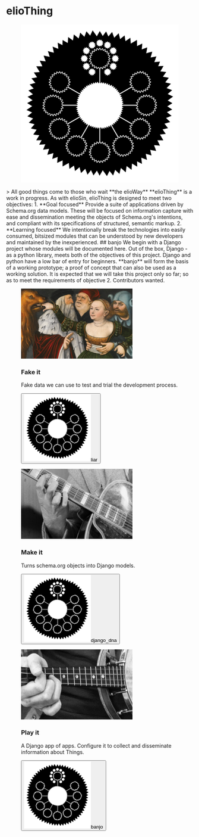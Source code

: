 # elioThing
<figure>
  <img src="tile.png" alt="">
</figure>
> All good things come to those who wait **the elioWay**
**elioThing** is a work in progress.
As with elioSin, elioThing is designed to meet two objectives:
1. **Goal focused** Provide a suite of applications driven by Schema.org data models. These will be focused on information capture with ease and dissemination meeting the objects of Schema.org's intentions, and compliant with its specifications of structured, semantic markup.
2. **Learning focused** We intentionally break the technologies into easily consumed, bitsized modules that can be understood by new developers and maintained by the inexperienced.
## banjo
We begin with a Django project whose modules will be documented here.
Out of the box, Django - as a python library, meets both of the objectives of this project. Django and python have a low bar of entry for beginners. **banjo** will form the basis of a working prototype; a proof of concept that can also be used as a working solution. It is expected that we will take this project only so far; so as to meet the requirements of objective 2.
Contributors wanted.
<section>
  <figure>
  <img src="img/liar.png">
  <h3>Fake it</h3>
  <p>Fake data we can use to test and trial the development process.</p>
  <p><a href="liar/index.html"><button><img src="/apple-touch-icon.png">liar</button></a></p>
</figure>
  <figure>
  <img src="img/django_dna.png">
  <h3>Make it</h3>
  <p>Turns schema.org objects into Django models.</p>
  <p><a href="django_dna/index.html"><button><img src="/apple-touch-icon.png">django_dna</button></a></p>
</figure>
  <figure>
  <img src="img/banjo.png">
  <h3>Play it</h3>
  <p>A Django app of apps. Configure it to collect and disseminate information about Things.</p>
  <p><a href="banjo/index.html"><button><img src="/apple-touch-icon.png">banjo</button></a></p>
</figure>
</section>
